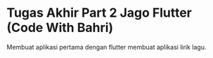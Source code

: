 # Tugas Akhir Part 2 Jago Flutter (Code With Bahri)

Membuat aplikasi pertama dengan flutter membuat aplikasi lirik lagu.

